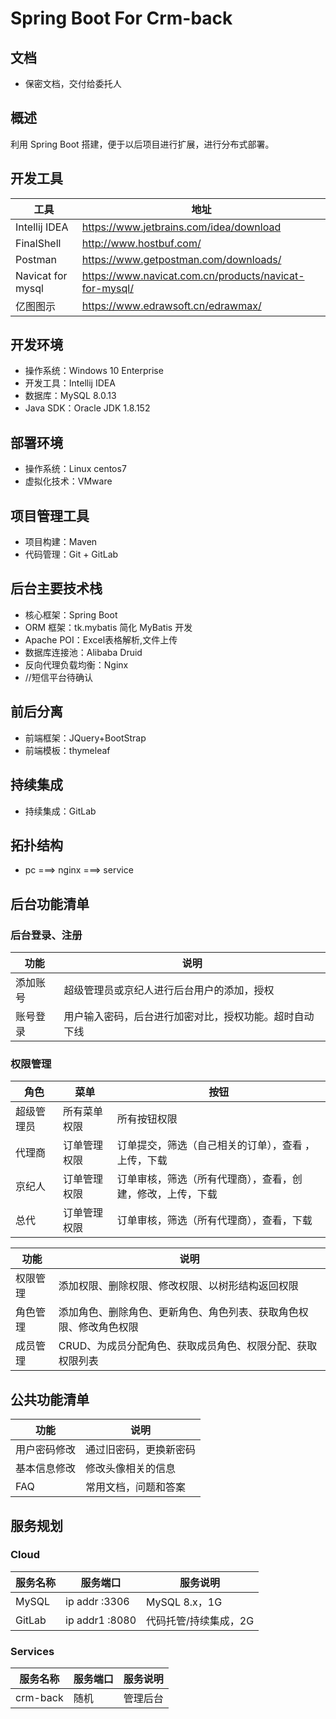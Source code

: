 # Spring Boot For Crm-back

## 文档

- 保密文档，交付给委托人

## 概述

利用 Spring Boot 搭建，便于以后项目进行扩展，进行分布式部署。

## 开发工具

工具 | 地址 
----|----
Intellij IDEA | https://www.jetbrains.com/idea/download 
FinalShell | http://www.hostbuf.com/ 
Postman | https://www.getpostman.com/downloads/ 
Navicat for mysql | https://www.navicat.com.cn/products/navicat-for-mysql/
亿图图示 | https://www.edrawsoft.cn/edrawmax/ 

## 开发环境

- 操作系统：Windows 10 Enterprise
- 开发工具：Intellij IDEA
- 数据库：MySQL 8.0.13
- Java SDK：Oracle JDK 1.8.152

## 部署环境

- 操作系统：Linux centos7
- 虚拟化技术：VMware

## 项目管理工具

- 项目构建：Maven
- 代码管理：Git + GitLab

## 后台主要技术栈

- 核心框架：Spring Boot 
- ORM 框架：tk.mybatis 简化 MyBatis 开发
- Apache POI：Excel表格解析,文件上传
- 数据库连接池：Alibaba Druid
- 反向代理负载均衡：Nginx
- //短信平台待确认

## 前后分离

- 前端框架：JQuery+BootStrap
- 前端模板：thymeleaf

## 持续集成

- 持续集成：GitLab

## 拓扑结构

- pc ===> nginx ===> service

## 后台功能清单

### 后台登录、注册

功能 | 说明 
----|----|
添加账号 | 超级管理员或京纪人进行后台用户的添加，授权 | 
账号登录 | 用户输入密码，后台进行加密对比，授权功能。超时自动下线 | 

### 权限管理

角色 | 菜单 | 按钮
----|----|----| 
超级管理员 | 所有菜单权限 | 所有按钮权限 | 
代理商 | 订单管理权限 | 订单提交，筛选（自己相关的订单），查看 ，上传，下载| 
京纪人 | 订单管理权限 | 订单审核，筛选（所有代理商），查看，创建，修改，上传，下载| 
总代   | 订单管理权限 | 订单审核，筛选（所有代理商），查看，下载| 

功能 | 说明 
----|----|
权限管理 | 添加权限、删除权限、修改权限、以树形结构返回权限 | 
角色管理 | 添加角色、删除角色、更新角色、角色列表、获取角色权限、修改角色权限 | 
成员管理 | CRUD、为成员分配角色、获取成员角色、权限分配、获取权限列表 | 

## 公共功能清单

功能 | 说明 
----|----
用户密码修改 | 通过旧密码，更换新密码 | 
基本信息修改 | 修改头像相关的信息     | 
FAQ          | 常用文档，问题和答案   | 

## 服务规划

### Cloud

| 服务名称    | 服务端口         | 服务说明                               |
| --------------- | -------------------- | ------------------------------ |
| MySQL           | ip addr :3306  | MySQL 8.x，1G                        |
| GitLab          | ip addr1 :8080  | 代码托管/持续集成，2G               |

### Services

| 服务名称           | 服务端口 | 服务说明   |
| ------------------ | -------- | ---------- |
| crm-back           | 随机     | 管理后台   |
